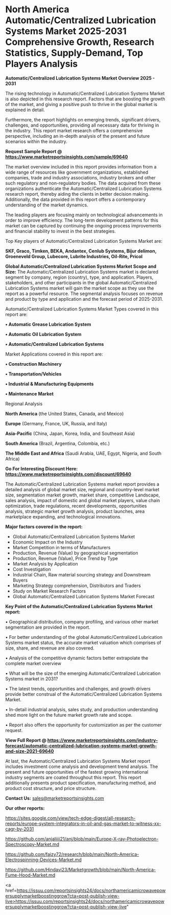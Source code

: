 # North America Automatic/Centralized Lubrication Systems Market 2025-2031 Comprehensive Growth, Research Statistics, Supply-Demand,  Top Players Analysis

<Strong> Automatic/Centralized Lubrication Systems Market Overview 2025 - 2031</strong>

The rising technology in Automatic/Centralized Lubrication Systems Market is also depicted in this research report. Factors that are boosting the growth of the market, and giving a positive push to thrive in the global market is explained in detail.

Furthermore, the report highlights on emerging trends, significant drivers, challenges, and opportunities, providing all necessary data for thriving in the industry. This report market research offers a comprehensive perspective, including an in-depth analysis of the present and future scenarios within the industry.

<strong>Request Sample Report @ <a href=https://www.marketreportsinsights.com/sample/69640>https://www.marketreportsinsights.com/sample/69640</a></strong>

The market overview included in this report provides information from a wide range of resources like government organizations, established companies, trade and industry associations, industry brokers and other such regulatory and non-regulatory bodies. The data acquired from these organizations authenticate the Automatic/Centralized Lubrication Systems research report, thereby aiding the clients in better decision making. Additionally, the data provided in this report offers a contemporary understanding of the market dynamics.

The leading players are focusing mainly on technological advancements in order to improve efficiency. The long-term development patterns for this market can be captured by continuing the ongoing process improvements and financial stability to invest in the best strategies.

Top Key players of Automatic/Centralized Lubrication Systems Market are:

<strong>SKF, Graco, Timken, BEKA, Andantex, Cenlub Systems, Bijur delimon, Groeneveld Group, Lubecore, Lubrite Industries, Oil-Rite, Pricol</strong>

<strong><b>Global Automatic/Centralized Lubrication Systems Market Scope and Size:</b></strong>
The Automatic/Centralized Lubrication Systems market is declared segment by company, region (country), type, and application. Players, stakeholders, and other participants in the global Automatic/Centralized Lubrication Systems market will gain the market scope as they use the report as a powerful resource. The segmental analysis focuses on revenue and product by type and application and the forecast period of 2025-2031.

Automatic/Centralized Lubrication Systems Market Types covered in this report are:

<strong>• Automatic Grease Lubrication System

• Automatic Oil Lubrication System

• Automatic/Centralized Lubrication Systems</strong>

Market Applications covered in this report are:

<strong>• Construction Machinery

• Transportation/Vehicles

• Industrial & Manufacturing Equipments

• Maintenance Market</strong> 

Regional Analysis

<strong>North America</strong> (the United States, Canada, and Mexico)

<strong>Europe</strong> (Germany, France, UK, Russia, and Italy)

<strong>Asia-Pacific</strong> (China, Japan, Korea, India, and Southeast Asia)

<strong>South America</strong> (Brazil, Argentina, Colombia, etc.)

<strong>The Middle East and Africa</strong> (Saudi Arabia, UAE, Egypt, Nigeria, and South Africa)

<strong>Go For Interesting Discount Here: <a href=https://www.marketreportsinsights.com/discount/69640>https://www.marketreportsinsights.com/discount/69640</a></strong>

The Automatic/Centralized Lubrication Systems market report provides a detailed analysis of global market size, regional and country-level market size, segmentation market growth, market share, competitive Landscape, sales analysis, impact of domestic and global market players, value chain optimization, trade regulations, recent developments, opportunities analysis, strategic market growth analysis, product launches, area marketplace expanding, and technological innovations.

<strong><b>Major factors covered in the report:</b></strong>
<ul>
  <li>Global Automatic/Centralized Lubrication Systems Market </li>
  <li>Economic Impact on the Industry</li>
  <li>Market Competition in terms of Manufacturers</li>
  <li>Production, Revenue (Value) by geographical segmentation</li>
  <li>Production, Revenue (Value), Price Trend by Type</li>
  <li>Market Analysis by Application</li>
  <li>Cost Investigation</li>
  <li>Industrial Chain, Raw material sourcing strategy and Downstream Buyers</li>
  <li>Marketing Strategy comprehension, Distributors and Traders</li>
  <li>Study on Market Research Factors</li>
  <li>Global Automatic/Centralized Lubrication Systems Market Forecast</li>
</ul>

<strong><b>Key Point of the Automatic/Centralized Lubrication Systems Market report:</b></strong>

• Geographical distribution, company profiling, and various other market segmentation are provided in the report.

• For better understanding of the global Automatic/Centralized Lubrication Systems market status, the accurate market valuation which comprises of size, share, and revenue are also covered.

• Analysis of the competitive dynamic factors better extrapolate the complete market overview

• What will be the size of the emerging Automatic/Centralized Lubrication Systems market in 2031?

• The latest trends, opportunities and challenges, and growth drivers provide better construal of the Automatic/Centralized Lubrication Systems Market.

• In-detail industrial analysis, sales study, and production understanding shed more light on the future market growth rate and scope.

• Report also offers the opportunity for customization as per the customer request.

<strong><b>View Full Report @ <a href=https://www.marketreportsinsights.com/industry-forecast/automatic-centralized-lubrication-systems-market-growth-and-size-2021-69640>https://www.marketreportsinsights.com/industry-forecast/automatic-centralized-lubrication-systems-market-growth-and-size-2021-69640</a></b></strong>


At last, the Automatic/Centralized Lubrication Systems Market report includes investment come analysis and development trend analysis. The present and future opportunities of the fastest growing international industry segments are coated throughout this report. This report additionally presents product specification, manufacturing method, and product cost structure, and price structure.

<strong>Contact Us:</strong>
sales@marketreportsinsights.com

<strong>Our other reports:</strong>

<a href=https://sites.google.com/view/tech-edge-digest/all-research-reports/europe-system-integrators-in-oil-and-gas-market-to-witness-xx-cagr-by-2031>https://sites.google.com/view/tech-edge-digest/all-research-reports/europe-system-integrators-in-oil-and-gas-market-to-witness-xx-cagr-by-2031</a>

<a href=https://github.com/anjaliiii21/anj/blob/main/Europe-X-ray-Photoelectron-Spectroscopy-Market.md>https://github.com/anjaliiii21/anj/blob/main/Europe-X-ray-Photoelectron-Spectroscopy-Market.md</a>

<a href=https://github.com/faizy72/research/blob/main/North-America-Electrospinning-Devices-Market.md>https://github.com/faizy72/research/blob/main/North-America-Electrospinning-Devices-Market.md</a>

<a href=https://github.com/Hindavi23/Marketgrowth/blob/main/North-America-Fume-Hood-Market.md>https://github.com/Hindavi23/Marketgrowth/blob/main/North-America-Fume-Hood-Market.md</a>

<a href=https://issuu.com/reportsinsights24/docs/northamericamicrowavepowersupplymarketboostinggrow?cta=post-publish-view-live>https://issuu.com/reportsinsights24/docs/northamericamicrowavepowersupplymarketboostinggrow?cta=post-publish-view-live</a>"
